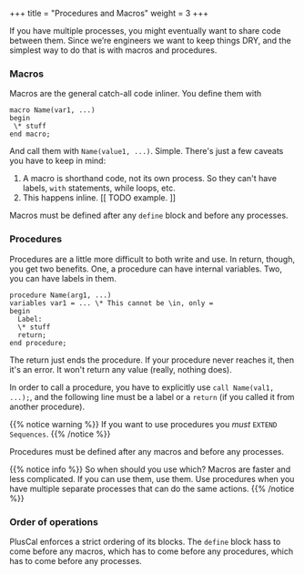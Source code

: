 +++
title = "Procedures and Macros"
weight = 3
+++

If you have multiple processes, you might eventually want to share code between them. Since we’re engineers we want to keep things DRY, and the simplest way to do that is with macros and procedures.

### Macros

Macros are the general catch-all code inliner. You define them with

```
macro Name(var1, ...)
begin
 \* stuff
end macro;
```

And call them with `Name(value1, ...)`. Simple. There's just a few caveats you have to keep in mind:

1. A macro is shorthand code, not its own process. So they can't have labels, `with` statements, while loops, etc. 
1. This happens inline. [[ TODO example. ]]

Macros must be defined after any `define` block and before any processes.

### Procedures

Procedures are a little more difficult to both write and use. In return, though, you get two benefits. One, a procedure can have internal variables. Two, you can have labels in them.

```
procedure Name(arg1, ...)
variables var1 = ... \* This cannot be \in, only =
begin
  Label:
  \* stuff
  return;
end procedure;
```

The return just ends the procedure. If your procedure never reaches it, then it's an error. It won't return any value (really, nothing does).

In order to call a procedure, you have to explicitly use `call Name(val1, ...);`, and the following line must be a label or a `return` (if you called it from another procedure).

{{% notice warning %}}
 If you want to use procedures you _must_ `EXTEND Sequences`.
{{% /notice %}}

Procedures must be defined after any macros and before any processes.

{{% notice info %}}
So when should you use which? Macros are faster and less complicated. If you can use them, use them. Use procedures when you have multiple separate processes that can do the same actions.
{{% /notice %}}

### Order of operations

PlusCal enforces a strict ordering of its blocks. The `define` block hass to come before any macros, which has to come before any procedures, which has to come before any processes.


